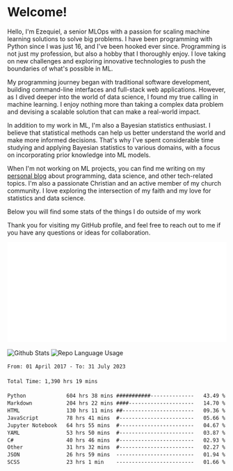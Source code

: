 # Welcome!

Hello, I'm Ezequiel, a senior MLOps with a passion for scaling machine learning solutions to solve big problems. I have been programming with Python since I was just 16, and I've been hooked ever since. Programming is not just my profession, but also a hobby that I thoroughly enjoy. I love taking on new challenges and exploring innovative technologies to push the boundaries of what's possible in ML.

My programming journey began with traditional software development, building command-line interfaces and full-stack web applications. However, as I dived deeper into the world of data science, I found my true calling in machine learning. I enjoy nothing more than taking a complex data problem and devising a scalable solution that can make a real-world impact.

In addition to my work in ML, I'm also a Bayesian statistics enthusiast. I believe that statistical methods can help us better understand the world and make more informed decisions. That's why I've spent considerable time studying and applying Bayesian statistics to various domains, with a focus on incorporating prior knowledge into ML models.

When I'm not working on ML projects, you can find me writing on my [personal blog](https://elc.github.io) about programming, data science, and other tech-related topics. I'm also a passionate Christian and an active member of my church community. I love exploring the intersection of my faith and my love for statistics and data science.

Below you will find some stats of the things I do outside of my work

Thank you for visiting my GitHub profile, and feel free to reach out to me if you have any questions or ideas for collaboration.

![RSS Feed](metrics.plugin.rss.svg)

![Github Stats](https://github-readme-stats.vercel.app/api?username=elc&show_icons=true&theme=gruvbox&border_radius=20&include_all_commits=true&count_private=true&card_width=450) ![Repo Language Usage](https://github-readme-stats.vercel.app/api/top-langs?username=elc&show_icons=true&theme=gruvbox&border_radius=20&include_all_commits=true&count_private=true&layout=compact&langs_count=5&card_width=400)


<!--START_SECTION:waka-->

```txt
From: 01 April 2017 - To: 31 July 2023

Total Time: 1,390 hrs 19 mins

Python             604 hrs 38 mins ###########--------------   43.49 %
Markdown           204 hrs 22 mins ####---------------------   14.70 %
HTML               130 hrs 11 mins ##-----------------------   09.36 %
JavaScript         78 hrs 41 mins  #------------------------   05.66 %
Jupyter Notebook   64 hrs 55 mins  #------------------------   04.67 %
YAML               53 hrs 50 mins  #------------------------   03.87 %
C#                 40 hrs 46 mins  #------------------------   02.93 %
Other              31 hrs 32 mins  #------------------------   02.27 %
JSON               26 hrs 59 mins  -------------------------   01.94 %
SCSS               23 hrs 1 min    -------------------------   01.66 %
```

<!--END_SECTION:waka-->

